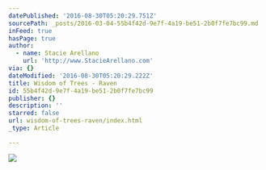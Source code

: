 ```yaml
---
datePublished: '2016-08-30T05:20:29.751Z'
sourcePath: _posts/2016-03-04-55b4f42d-9e7f-4a19-be51-2b0f7fe7bc99.md
inFeed: true
hasPage: true
author:
  - name: Stacie Arellano
    url: 'http://www.StacieArellano.com'
via: {}
dateModified: '2016-08-30T05:20:29.222Z'
title: Wisdom of Trees - Raven
id: 55b4f42d-9e7f-4a19-be51-2b0f7fe7bc99
publisher: {}
description: ''
starred: false
url: wisdom-of-trees-raven/index.html
_type: Article

---
```

![](https://s3-us-west-2.amazonaws.com/the-grid-img/p/f8479fc4928e7ece100ff843a14ae260314d0062.jpg)